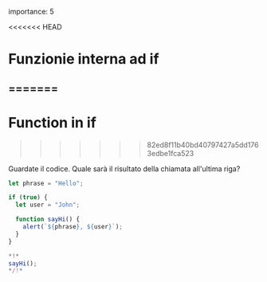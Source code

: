 importance: 5

<<<<<<< HEAD
# Funzionie interna ad if
=======
---
# Function in if
>>>>>>> 82ed8f11b40bd40797427a5dd1763edbe1fca523

Guardate il codice. Quale sarà il risultato della chiamata all'ultima riga?

```js run
let phrase = "Hello";

if (true) {
  let user = "John";

  function sayHi() {
    alert(`${phrase}, ${user}`);
  }
}

*!*
sayHi();
*/!*
```
